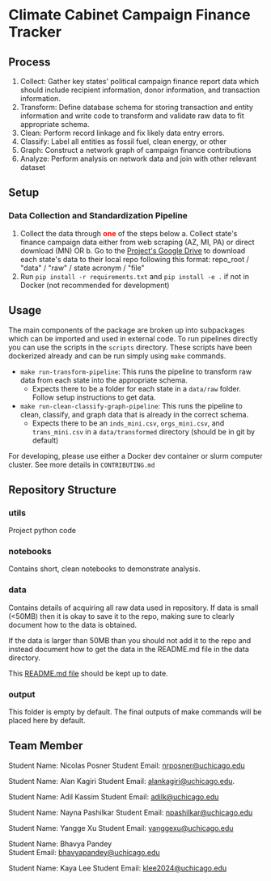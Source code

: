 # Climate Cabinet Campaign Finance Tracker

## Process

1. Collect: Gather key states' political campaign finance report data which should include recipient information, donor information, and transaction information.
2. Transform: Define database schema for storing transaction and entity information and write code to transform and validate raw data to fit appropriate schema.
3. Clean: Perform record linkage and fix likely data entry errors.
4. Classify: Label all entities as fossil fuel, clean energy, or other
5. Graph: Construct a network graph of campaign finance contributions
6. Analyze: Perform analysis on network data and join with other relevant dataset


## Setup

### Data Collection and Standardization Pipeline
1. Collect the data through **<span style="color: red;">one</span>** of the steps below
    a. Collect state's finance campaign data either from web scraping (AZ, MI, PA) or direct download (MN) OR
    b. Go to the [Project's Google Drive]('https://drive.google.com/file/d/1fazviLqQWOXDVkP8NR80tO522lsIu5-H/view?usp=drive_link') to download each state's data to their local repo following this format: repo_root / "data" / "raw" / state acronym / "file"
2. Run `pip install -r requirements.txt` and `pip install -e .` if not in Docker (not recommended for development)


## Usage

The main components of the package are broken up into subpackages which can be imported and used in external code. To run pipelines directly you can use the scripts in the `scripts` directory. These scripts have been dockerized already and can be run simply using `make` commands.

- `make run-transform-pipeline`: This runs the pipeline to transform raw data from each state into the appropriate schema. 
  - Expects there to be a folder for each state in a `data/raw` folder. Follow setup instructions to get data. 
- `make run-clean-classify-graph-pipeline`: This runs the pipeline to clean, classify, and graph data that is already in the correct schema. 
  - Expects there to be an `inds_mini.csv`, `orgs_mini.csv`, and `trans_mini.csv` in a `data/transformed` directory (should be in git by default) 

For developing, please use either a Docker dev container or slurm computer cluster. See more details in `CONTRIBUTING.md`


## Repository Structure

### utils
Project python code

### notebooks
Contains short, clean notebooks to demonstrate analysis.

### data

Contains details of acquiring all raw data used in repository. If data is small (<50MB) then it is okay to save it to the repo, making sure to clearly document how to the data is obtained.

If the data is larger than 50MB than you should not add it to the repo and instead document how to get the data in the README.md file in the data directory. 

This [README.md file](/data/README.md) should be kept up to date.

### output
This folder is empty by default. The final outputs of make commands will be placed here by default.



## Team Member

Student Name: Nicolas Posner
Student Email: nrposner@uchicago.edu

Student Name: Alan Kagiri
Student Email: alankagiri@uchicago.edu. 

Student Name: Adil Kassim
Student Email: adilk@uchicago.edu

Student Name: Nayna Pashilkar
Student Email: npashilkar@uchicago.edu

Student Name: Yangge Xu
Student Email: yanggexu@uchicago.edu

Student Name: Bhavya Pandey    
Student Email: bhavyapandey@uchicago.edu

Student Name: Kaya Lee
Student Email: klee2024@uchicago.edu
